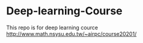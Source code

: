 # Deep-learning-Course

This repo is for deep learning cource
http://www.math.nsysu.edu.tw/~airpc/course20201/
